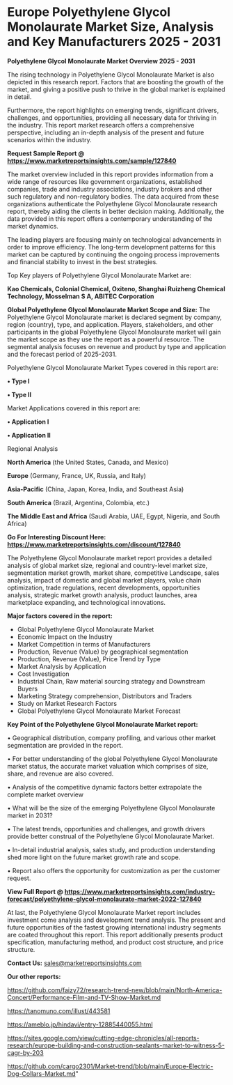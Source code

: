 # Europe Polyethylene Glycol Monolaurate Market Size, Analysis and Key Manufacturers 2025 - 2031

<Strong> Polyethylene Glycol Monolaurate Market Overview 2025 - 2031</strong>

The rising technology in Polyethylene Glycol Monolaurate Market is also depicted in this research report. Factors that are boosting the growth of the market, and giving a positive push to thrive in the global market is explained in detail.

Furthermore, the report highlights on emerging trends, significant drivers, challenges, and opportunities, providing all necessary data for thriving in the industry. This report market research offers a comprehensive perspective, including an in-depth analysis of the present and future scenarios within the industry.

<strong>Request Sample Report @ <a href=https://www.marketreportsinsights.com/sample/127840>https://www.marketreportsinsights.com/sample/127840</a></strong>

The market overview included in this report provides information from a wide range of resources like government organizations, established companies, trade and industry associations, industry brokers and other such regulatory and non-regulatory bodies. The data acquired from these organizations authenticate the Polyethylene Glycol Monolaurate research report, thereby aiding the clients in better decision making. Additionally, the data provided in this report offers a contemporary understanding of the market dynamics.

The leading players are focusing mainly on technological advancements in order to improve efficiency. The long-term development patterns for this market can be captured by continuing the ongoing process improvements and financial stability to invest in the best strategies.

Top Key players of Polyethylene Glycol Monolaurate Market are:

<strong>Kao Chemicals, Colonial Chemical, Oxiteno, Shanghai Ruizheng Chemical Technology, Mosselman S A, ABITEC Corporation</strong>

<strong><b>Global Polyethylene Glycol Monolaurate Market Scope and Size:</b></strong>
The Polyethylene Glycol Monolaurate market is declared segment by company, region (country), type, and application. Players, stakeholders, and other participants in the global Polyethylene Glycol Monolaurate market will gain the market scope as they use the report as a powerful resource. The segmental analysis focuses on revenue and product by type and application and the forecast period of 2025-2031.

Polyethylene Glycol Monolaurate Market Types covered in this report are:

<strong>• Type I

• Type II</strong>

Market Applications covered in this report are:

<strong>• Application I

• Application II</strong> 

Regional Analysis

<strong>North America</strong> (the United States, Canada, and Mexico)

<strong>Europe</strong> (Germany, France, UK, Russia, and Italy)

<strong>Asia-Pacific</strong> (China, Japan, Korea, India, and Southeast Asia)

<strong>South America</strong> (Brazil, Argentina, Colombia, etc.)

<strong>The Middle East and Africa</strong> (Saudi Arabia, UAE, Egypt, Nigeria, and South Africa)

<strong>Go For Interesting Discount Here: <a href=https://www.marketreportsinsights.com/discount/127840>https://www.marketreportsinsights.com/discount/127840</a></strong>

The Polyethylene Glycol Monolaurate market report provides a detailed analysis of global market size, regional and country-level market size, segmentation market growth, market share, competitive Landscape, sales analysis, impact of domestic and global market players, value chain optimization, trade regulations, recent developments, opportunities analysis, strategic market growth analysis, product launches, area marketplace expanding, and technological innovations.

<strong><b>Major factors covered in the report:</b></strong>
<ul>
  <li>Global Polyethylene Glycol Monolaurate Market </li>
  <li>Economic Impact on the Industry</li>
  <li>Market Competition in terms of Manufacturers</li>
  <li>Production, Revenue (Value) by geographical segmentation</li>
  <li>Production, Revenue (Value), Price Trend by Type</li>
  <li>Market Analysis by Application</li>
  <li>Cost Investigation</li>
  <li>Industrial Chain, Raw material sourcing strategy and Downstream Buyers</li>
  <li>Marketing Strategy comprehension, Distributors and Traders</li>
  <li>Study on Market Research Factors</li>
  <li>Global Polyethylene Glycol Monolaurate Market Forecast</li>
</ul>

<strong><b>Key Point of the Polyethylene Glycol Monolaurate Market report:</b></strong>

• Geographical distribution, company profiling, and various other market segmentation are provided in the report.

• For better understanding of the global Polyethylene Glycol Monolaurate market status, the accurate market valuation which comprises of size, share, and revenue are also covered.

• Analysis of the competitive dynamic factors better extrapolate the complete market overview

• What will be the size of the emerging Polyethylene Glycol Monolaurate market in 2031?

• The latest trends, opportunities and challenges, and growth drivers provide better construal of the Polyethylene Glycol Monolaurate Market.

• In-detail industrial analysis, sales study, and production understanding shed more light on the future market growth rate and scope.

• Report also offers the opportunity for customization as per the customer request.

<strong><b>View Full Report @ <a href=https://www.marketreportsinsights.com/industry-forecast/polyethylene-glycol-monolaurate-market-2022-127840>https://www.marketreportsinsights.com/industry-forecast/polyethylene-glycol-monolaurate-market-2022-127840</a></b></strong>


At last, the Polyethylene Glycol Monolaurate Market report includes investment come analysis and development trend analysis. The present and future opportunities of the fastest growing international industry segments are coated throughout this report. This report additionally presents product specification, manufacturing method, and product cost structure, and price structure.

<strong>Contact Us:</strong>
sales@marketreportsinsights.com

<strong>Our other reports:</strong>

<a href=https://github.com/faizy72/research-trend-new/blob/main/North-America-Concert/Performance-Film-and-TV-Show-Market.md>https://github.com/faizy72/research-trend-new/blob/main/North-America-Concert/Performance-Film-and-TV-Show-Market.md</a>

<a href=https://tanomuno.com/illust/443581>https://tanomuno.com/illust/443581</a>

<a href=https://ameblo.jp/hindavi/entry-12885440055.html>https://ameblo.jp/hindavi/entry-12885440055.html</a>

<a href=https://sites.google.com/view/cutting-edge-chronicles/all-reports-research/europe-building-and-construction-sealants-market-to-witness-5-cagr-by-203>https://sites.google.com/view/cutting-edge-chronicles/all-reports-research/europe-building-and-construction-sealants-market-to-witness-5-cagr-by-203</a>

<a href=https://github.com/cargo2301/Market-trend/blob/main/Europe-Electric-Dog-Collars-Market.md>https://github.com/cargo2301/Market-trend/blob/main/Europe-Electric-Dog-Collars-Market.md</a>"
